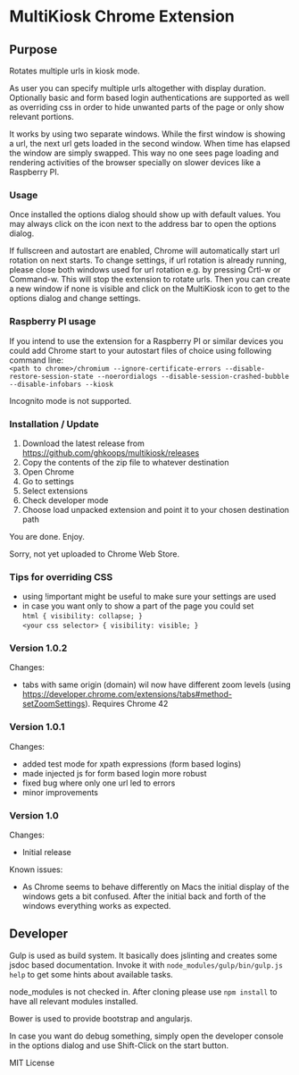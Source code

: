 # MultiKiosk Chrome Extension

## Purpose
Rotates multiple urls in kiosk mode.
 
As user you can specify multiple urls altogether with display duration. Optionally basic and form based login authentications are supported as well as overriding css in order to hide unwanted parts of the page or only show relevant portions.

It works by using two separate windows. While the first window is showing a url, the next url gets loaded in the second window. When time has elapsed the window are simply swapped. This way no one sees page loading and rendering activities of the browser specially on slower devices like a Raspberry PI.

### Usage
Once installed the options dialog should show up with default values. You may always click on the icon next to the address bar to open the options dialog. 

If fullscreen and autostart are enabled, Chrome will automatically start url rotation on next starts. To change settings, if url rotation is already running, please close both windows used for url rotation e.g. by pressing Crtl-w or Command-w. This will stop the extension to rotate urls. Then you can create a new window if none is visible and click on the MultiKiosk icon to get to the options dialog and change settings.

### Raspberry PI usage
If you intend to use the extension for a Raspberry PI or similar devices you could add Chrome start to your autostart files of choice using following command line:  
`<path to chrome>/chromium --ignore-certificate-errors --disable-restore-session-state --noerordialogs --disable-session-crashed-bubble --disable-infobars --kiosk`  

Incognito mode is not supported. 

### Installation / Update
1. Download the latest release from <https://github.com/ghkoops/multikiosk/releases>
1. Copy the contents of the zip file to whatever destination
2. Open Chrome
3. Go to settings
4. Select extensions
5. Check developer mode
6. Choose load unpacked extension and point it to your chosen destination path

You are done. Enjoy.

Sorry, not yet uploaded to Chrome Web Store. 


### Tips for overriding CSS
* using !important might be useful to make sure your settings are used
* in case you want only to show a part of the page you could set  
`html { visibility: collapse; }`   
`<your css selector> { visibility: visible; }`

### Version 1.0.2
Changes:  
* tabs with same origin (domain) wil now have different zoom levels (using https://developer.chrome.com/extensions/tabs#method-setZoomSettings). Requires Chrome 42

### Version 1.0.1
Changes:  
* added test mode for xpath expressions (form based logins)
* made injected js for form based login more robust
* fixed bug where only one url led to errors
* minor improvements

### Version 1.0
Changes:  
* Initial release

Known issues:  
* As Chrome seems to behave differently on Macs the initial display of the windows gets a bit confused. After the initial back and forth of the windows everything works as expected. 


## Developer
Gulp is used as build system. It basically does jslinting and creates some jsdoc based documentation. Invoke it with `node_modules/gulp/bin/gulp.js help` to get some hints about available tasks.

node_modules is not checked in. After cloning please use `npm install` to have all relevant modules installed. 

Bower is used to provide bootstrap and angularjs.

In case you want do debug something, simply open the developer console in the options dialog and use Shift-Click on the start button.  

MIT License 



